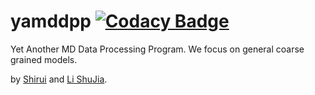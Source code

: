 # yamddpp [![Codacy Badge](https://api.codacy.com/project/badge/Grade/e0ccd3b4314e49a28653b199105a2bb5)](https://www.codacy.com/app/Shirui816/yamddpp?utm_source=github.com&amp;utm_medium=referral&amp;utm_content=Shirui816/yamddpp&amp;utm_campaign=Badge_Grade)
Yet Another MD Data Processing Program. We focus on general coarse grained models.

by [Shirui](https://www.shirui.me) and [Li ShuJia](mailto:lidaibook@gmail.com).